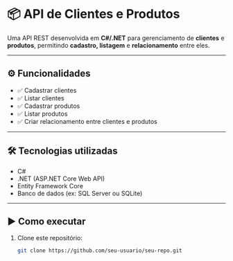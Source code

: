 # 📦 API de Clientes e Produtos

Uma API REST desenvolvida em **C#/.NET** para gerenciamento de **clientes** e **produtos**, permitindo **cadastro, listagem** e **relacionamento** entre eles.

---

## ⚙️ Funcionalidades
- ✅ Cadastrar clientes  
- ✅ Listar clientes  
- ✅ Cadastrar produtos  
- ✅ Listar produtos  
- ✅ Criar relacionamento entre clientes e produtos  

---

## 🛠️ Tecnologias utilizadas
- C#  
- .NET (ASP.NET Core Web API)  
- Entity Framework Core  
- Banco de dados (ex: SQL Server ou SQLite)  

---

## ▶️ Como executar
1. Clone este repositório:
   ```bash
   git clone https://github.com/seu-usuario/seu-repo.git
